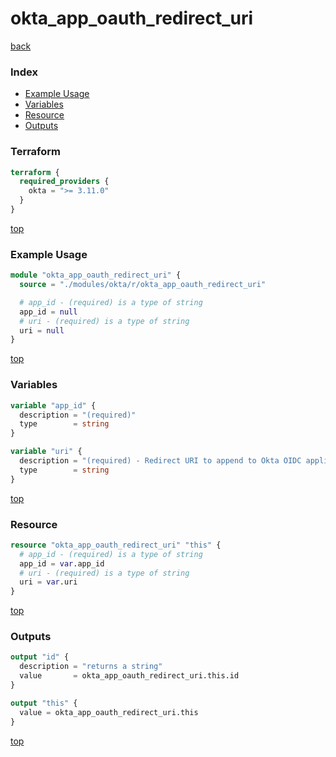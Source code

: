 # okta_app_oauth_redirect_uri

[back](../okta.md)

### Index

- [Example Usage](#example-usage)
- [Variables](#variables)
- [Resource](#resource)
- [Outputs](#outputs)

### Terraform

```terraform
terraform {
  required_providers {
    okta = ">= 3.11.0"
  }
}
```

[top](#index)

### Example Usage

```terraform
module "okta_app_oauth_redirect_uri" {
  source = "./modules/okta/r/okta_app_oauth_redirect_uri"

  # app_id - (required) is a type of string
  app_id = null
  # uri - (required) is a type of string
  uri = null
}
```

[top](#index)

### Variables

```terraform
variable "app_id" {
  description = "(required)"
  type        = string
}

variable "uri" {
  description = "(required) - Redirect URI to append to Okta OIDC application."
  type        = string
}
```

[top](#index)

### Resource

```terraform
resource "okta_app_oauth_redirect_uri" "this" {
  # app_id - (required) is a type of string
  app_id = var.app_id
  # uri - (required) is a type of string
  uri = var.uri
}
```

[top](#index)

### Outputs

```terraform
output "id" {
  description = "returns a string"
  value       = okta_app_oauth_redirect_uri.this.id
}

output "this" {
  value = okta_app_oauth_redirect_uri.this
}
```

[top](#index)